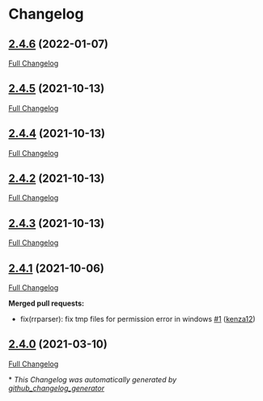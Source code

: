 # Changelog

## [2.4.6](https://github.com/brsynth/RRParser/tree/2.4.6) (2022-01-07)

[Full Changelog](https://github.com/brsynth/RRParser/compare/2.4.5...2.4.6)

## [2.4.5](https://github.com/brsynth/RRParser/tree/2.4.5) (2021-10-13)

[Full Changelog](https://github.com/brsynth/RRParser/compare/2.4.4...2.4.5)

## [2.4.4](https://github.com/brsynth/RRParser/tree/2.4.4) (2021-10-13)

[Full Changelog](https://github.com/brsynth/RRParser/compare/2.4.2...2.4.4)

## [2.4.2](https://github.com/brsynth/RRParser/tree/2.4.2) (2021-10-13)

[Full Changelog](https://github.com/brsynth/RRParser/compare/2.4.3...2.4.2)

## [2.4.3](https://github.com/brsynth/RRParser/tree/2.4.3) (2021-10-13)

[Full Changelog](https://github.com/brsynth/RRParser/compare/2.4.1...2.4.3)

## [2.4.1](https://github.com/brsynth/RRParser/tree/2.4.1) (2021-10-06)

[Full Changelog](https://github.com/brsynth/RRParser/compare/2.4.0...2.4.1)

**Merged pull requests:**

- fix\(rrparser\): fix tmp files for permission error in windows [\#1](https://github.com/brsynth/RRParser/pull/1) ([kenza12](https://github.com/kenza12))

## [2.4.0](https://github.com/brsynth/RRParser/tree/2.4.0) (2021-03-10)

[Full Changelog](https://github.com/brsynth/RRParser/compare/c217bdf8f0510959f33d77db9817c4f4c7cda815...2.4.0)



\* *This Changelog was automatically generated by [github_changelog_generator](https://github.com/github-changelog-generator/github-changelog-generator)*
